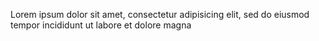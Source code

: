Lorem ipsum dolor sit amet, consectetur adipisicing elit, sed do eiusmod tempor incididunt ut labore et dolore magna

